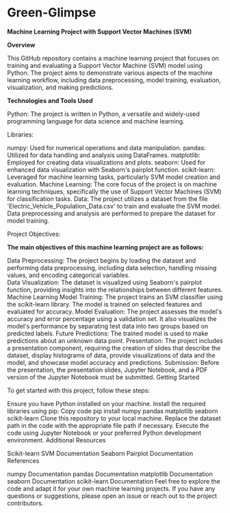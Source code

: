 # Green-Glimpse

**Machine Learning Project with Support Vector Machines (SVM)**

**Overview**

This GitHub repository contains a machine learning project that focuses on training and evaluating a Support Vector Machine (SVM) model using Python. The project aims to demonstrate various aspects of the machine learning workflow, including data preprocessing, model training, evaluation, visualization, and making predictions.

**Technologies and Tools Used**

Python: The project is written in Python, a versatile and widely-used programming language for data science and machine learning.

Libraries:

numpy: Used for numerical operations and data manipulation.
pandas: Utilized for data handling and analysis using DataFrames.
matplotlib: Employed for creating data visualizations and plots.
seaborn: Used for enhanced data visualization with Seaborn's pairplot function.
scikit-learn: Leveraged for machine learning tasks, particularly SVM model creation and evaluation.
Machine Learning: The core focus of the project is on machine learning techniques, specifically the use of Support Vector Machines (SVM) for classification tasks.
Data: The project utilizes a dataset from the file 'Electric_Vehicle_Population_Data.csv' to train and evaluate the SVM model. Data preprocessing and analysis are performed to prepare the dataset for model training.

Project Objectives:

**The main objectives of this machine learning project are as follows:**

Data Preprocessing: The project begins by loading the dataset and performing data preprocessing, including data selection, handling missing values, and encoding categorical variables. <br>
Data Visualization: The dataset is visualized using Seaborn's pairplot function, providing insights into the relationships between different features.
Machine Learning Model Training: The project trains an SVM classifier using the scikit-learn library. The model is trained on selected features and evaluated for accuracy.
Model Evaluation: The project assesses the model's accuracy and error percentage using a validation set. It also visualizes the model's performance by separating test data into two groups based on predicted labels.
Future Predictions: The trained model is used to make predictions about an unknown data point.
Presentation: The project includes a presentation component, requiring the creation of slides that describe the dataset, display histograms of data, provide visualizations of data and the model, and showcase model accuracy and predictions.
Submission: Before the presentation, the presentation slides, Jupyter Notebook, and a PDF version of the Jupyter Notebook must be submitted.
Getting Started

To get started with this project, follow these steps:

Ensure you have Python installed on your machine.
Install the required libraries using pip:
Copy code
pip install numpy pandas matplotlib seaborn scikit-learn
Clone this repository to your local machine.
Replace the dataset path in the code with the appropriate file path if necessary.
Execute the code using Jupyter Notebook or your preferred Python development environment.
Additional Resources

Scikit-learn SVM Documentation
Seaborn Pairplot Documentation
References

numpy Documentation
pandas Documentation
matplotlib Documentation
seaborn Documentation
scikit-learn Documentation
Feel free to explore the code and adapt it for your own machine learning projects. If you have any questions or suggestions, please open an issue or reach out to the project contributors.
